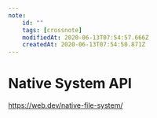 ```yaml
---
note:
    id: ""
    tags: [crossnote]
    modifiedAt: 2020-06-13T07:54:57.666Z
    createdAt: 2020-06-13T07:54:50.871Z
---
```

# Native System API

https://web.dev/native-file-system/

